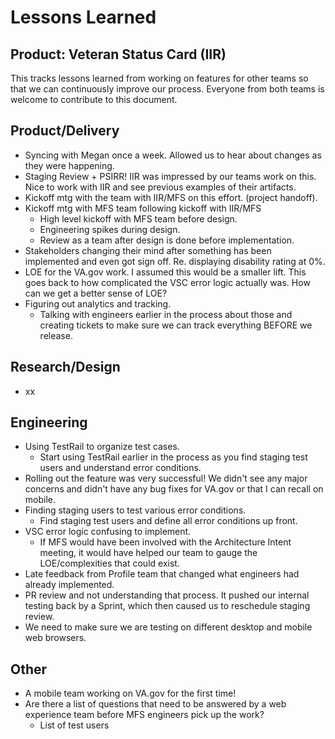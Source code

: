 # Lessons Learned 
## Product: Veteran Status Card (IIR)

This tracks lessons learned from working on features for other teams so that we can continuously improve our process. Everyone from both teams is welcome to contribute to this document.

## Product/Delivery
- Syncing with Megan once a week. Allowed us to hear about changes as they were happening. 
- Staging Review + PSIRR! IIR was impressed by our teams work on this. Nice to work with IIR and see previous examples of their artifacts.
- Kickoff mtg with the team with IIR/MFS on this effort. (project handoff).
- Kickoff mtg with MFS team following kickoff with IIR/MFS
  - High level kickoff with MFS team before design.
  - Engineering spikes during design.
  - Review as a team after design is done before implementation.
- Stakeholders changing their mind after something has been implemented and even got sign off. Re. displaying disability rating at 0%.
- LOE for the VA.gov work. I assumed this would be a smaller lift. This goes back to how complicated the VSC error logic actually was. How can we get a better sense of LOE?
- Figuring out analytics and tracking.
  - Talking with engineers earlier in the process about those and creating tickets to make sure we can track everything BEFORE we release. 

## Research/Design
- xx

## Engineering
- Using TestRail to organize test cases.
  - Start using TestRail earlier in the process as you find staging test users and understand error conditions. 
- Rolling out the feature was very successful! We didn't see any major concerns and didn't have any bug fixes for VA.gov or that I can recall on mobile.
- Finding staging users to test various error conditions.
  - Find staging test users and define all error conditions up front.
- VSC error logic confusing to implement.
  - If MFS would have been involved with the Architecture Intent meeting, it would have helped our team to gauge the LOE/complexities that could exist.
- Late feedback from Profile team that changed what engineers had already implemented.
- PR review and not understanding that process. It pushed our internal testing back by a Sprint, which then caused us to reschedule staging review.
- We need to make sure we are testing on different desktop and mobile web browsers. 

## Other
- A mobile team working on VA.gov for the first time!
- Are there a list of questions that need to be answered by a web experience team before MFS engineers pick up the work?
  - List of test users
